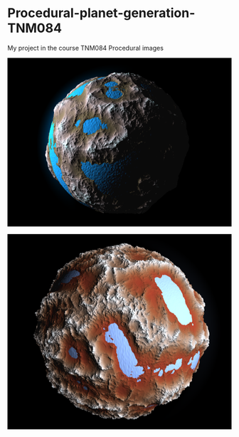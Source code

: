 # Procedural-planet-generation-TNM084
My project in the course TNM084 Procedural images

![alt text](https://raw.githubusercontent.com/SofiaSproge/Procedural-planet-generation-TNM084/main/pics/250_world.png)

![alt text](https://raw.githubusercontent.com/SofiaSproge/Procedural-planet-generation-TNM084/main/pics/250_world_2.png)
